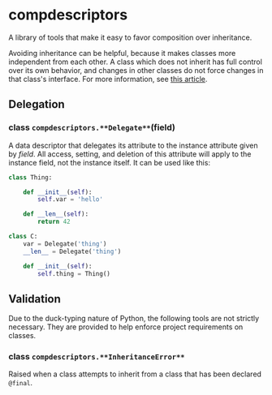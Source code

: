 # compdescriptors

A library of tools that make it easy to favor composition over inheritance.

Avoiding inheritance can be helpful, because it makes classes more independent
from each other. A class which does not inherit has full control over its own
behavior, and changes in other classes do not force changes in that class's
interface. For more information, see [this
article](https://en.wikipedia.org/wiki/Composition_over_inheritance).

## Delegation

### class `compdescriptors.**Delegate**`(field)

A data descriptor that delegates its attribute to the instance attribute given
by *field*. All access, setting, and deletion of this attribute will apply to
the instance field, not the instance itself. It can be used like this:

```python
class Thing:

    def __init__(self):
        self.var = 'hello'

    def __len__(self):
        return 42

class C:
    var = Delegate('thing')
    __len__ = Delegate('thing')

    def __init__(self):
        self.thing = Thing()
```

## Validation

Due to the duck-typing nature of Python, the following tools are not strictly
necessary. They are provided to help enforce project requirements on classes.

### class `compdescriptors.**InheritanceError**`

Raised when a class attempts to inherit from a class that has been declared
`@final`.
